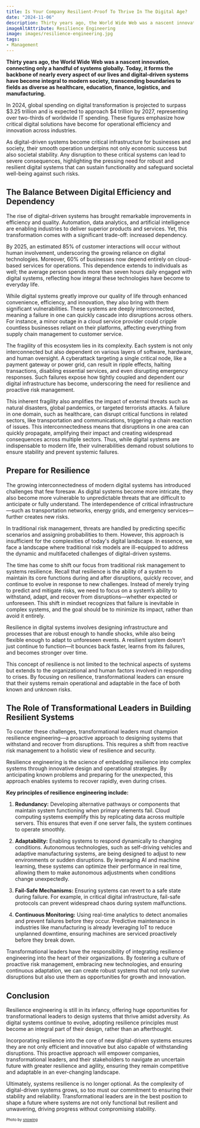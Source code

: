 ```yaml
---
title: Is Your Company Resilient-Proof To Thrive In The Digital Age?
date: "2024-11-06"
description: Thirty years ago, the World Wide Web was a nascent innovation, connecting only a handful of systems globally. Today, it forms the backbone of nearly every aspect of our lives and digital-driven systems have become integral to modern society. Any disruption to these critical systems can lead to severe consequences, highlighting the pressing need for robust and resilient digital systems design.
imageAltAttribute: Resilience Engineering
image: images/resilience-engineering.jpg
tags:
- Management
---
```


**Thirty years ago, the World Wide Web was a nascent innovation, connecting only a handful of systems globally. Today, it forms the backbone of nearly every aspect of our lives and digital-driven systems have become integral to modern society, transcending boundaries to fields as diverse as healthcare, education, finance, logistics, and manufacturing.**

In 2024, global spending on digital transformation is projected to surpass $3.25 trillion and is expected to approach $4 trillion by 2027, representing over two-thirds of worldwide IT spending. These figures emphasize how critical digital solutions have become for operational efficiency and innovation across industries.

As digital-driven systems become critical infrastructure for businesses and society, their smooth operation underpins not only economic success but also societal stability. Any disruption to these critical systems can lead to severe consequences, highlighting the pressing need for robust and resilient digital systems that can sustain functionality and safeguard societal well-being against such risks.

## The Balance Between Digital Efficiency and Dependency

The rise of digital-driven systems has brought remarkable improvements in efficiency and quality. Automation, data analytics, and artificial intelligence are enabling industries to deliver superior products and services. Yet, this transformation comes with a significant trade-off: increased dependency. 

By 2025, an estimated 85% of customer interactions will occur without human involvement, underscoring the growing reliance on digital technologies. Moreover, 60% of businesses now depend entirely on cloud-based services for operations. This dependence extends to individuals as well; the average person spends more than seven hours daily engaged with digital systems, reflecting how integral these technologies have become to everyday life.

While digital systems greatly improve our quality of life through enhanced convenience, efficiency, and innovation, they also bring with them significant vulnerabilities. These systems are deeply interconnected, meaning a failure in one can quickly cascade into disruptions across others. For instance, a minor outage in a cloud service provider could cripple countless businesses reliant on their platforms, affecting everything from supply chain management to customer service.

The fragility of this ecosystem lies in its complexity. Each system is not only interconnected but also dependent on various layers of software, hardware, and human oversight. A cyberattack targeting a single critical node, like a payment gateway or power grid, can result in ripple effects, halting transactions, disabling essential services, and even disrupting emergency responses. Such failures expose how tightly coupled and dependent our digital infrastructure has become, underscoring the need for resilience and proactive risk management.

This inherent fragility also amplifies the impact of external threats such as natural disasters, global pandemics, or targeted terrorists attacks. A failure in one domain, such as healthcare, can disrupt critical functions in related sectors, like transportation and communications, triggering a chain reaction of issues. This interconnectedness means that disruptions in one area can quickly propagate, amplifying their impact and creating widespread consequences across multiple sectors. Thus, while digital systems are indispensable to modern life, their vulnerabilities demand robust solutions to ensure stability and prevent systemic failures. 

## Prepare for Resilience

The growing interconnectedness of modern digital systems has introduced challenges that few foresaw. As digital systems become more intricate, they also become more vulnerable to unpredictable threats that are difficult to anticipate or fully understand. The interdependence of critical infrastructure—such as transportation networks, energy grids, and emergency services—further creates new risks. 

In traditional risk management, threats are handled by predicting specific scenarios and assigning probabilities to them. However, this approach is insufficient for the complexities of today's digital landscape. In essence, we face a landscape where traditional risk models are ill-equipped to address the dynamic and multifaceted challenges of digital-driven systems.

The time has come to shift our focus from traditional risk management to systems resilience. Recall that resilience is the ability of a system to maintain its core functions during and after disruptions, quickly recover, and continue to evolve in response to new challenges. Instead of merely trying to predict and mitigate risks, we need to focus on a system’s ability to withstand, adapt, and recover from disruptions—whether expected or unforeseen. This shift in mindset recognizes that failure is inevitable in complex systems, and the goal should be to minimize its impact, rather than avoid it entirely. 

Resilience in digital systems involves designing infrastructure and processes that are robust enough to handle shocks, while also being flexible enough to adapt to unforeseen events. A resilient system doesn’t just continue to function—it bounces back faster, learns from its failures, and becomes stronger over time. 

This concept of resilience is not limited to the technical aspects of systems but extends to the organizational and human factors involved in responding to crises. By focusing on resilience, transformational leaders can ensure that their systems remain operational and adaptable in the face of both known and unknown risks.

## The Role of Transformational Leaders in Building Resilient Systems

To counter these challenges, transformational leaders must champion resilience engineering—a proactive approach to designing systems that withstand and recover from disruptions. This requires a shift from reactive risk management to a holistic view of resilience and security. 

Resilience engineering is the science of embedding resilience into complex systems through innovative design and operational strategies. By anticipating known problems and preparing for the unexpected, this approach enables systems to recover rapidly, even during crises. 

**Key principles of resilience engineering include:**

1. **Redundancy:** Developing alternative pathways or components that maintain system functioning when primary elements fail. Cloud computing systems exemplify this by replicating data across multiple servers. This ensures that even if one server fails, the system continues to operate smoothly.

2. **Adaptability:** Enabling systems to respond dynamically to changing conditions. Autonomous technologies, such as self-driving vehicles and adaptive manufacturing systems, are being designed to adjust to new environments or sudden disruptions. By leveraging AI and machine learning, these systems can optimize their performance in real time, allowing them to make autonomous adjustments when conditions change unexpectedly.

3. **Fail-Safe Mechanisms:** Ensuring systems can revert to a safe state during failure. For example, in critical digital infrastructure, fail-safe protocols can prevent widespread chaos during system malfunctions.

4. **Continuous Monitoring:** Using real-time analytics to detect anomalies and prevent failures before they occur. Predictive maintenance in industries like manufacturing is already leveraging IoT to reduce unplanned downtime, ensuring machines are serviced proactively before they break down.

Transformational leaders have the responsibility of integrating resilience engineering into the heart of their organizations. By fostering a culture of proactive risk management, embracing new technologies, and ensuring continuous adaptation, we can create robust systems that not only survive disruptions but also use them as opportunities for growth and innovation.

## Conclusion 

Resilience engineering is still in its infancy, offering huge opportunities for transformational leaders to design systems that thrive amidst adversity. As digital systems continue to evolve, adopting resilience principles must become an integral part of their design, rather than an afterthought. 

Incorporating resilience into the core of new digital-driven systems ensures they are not only efficient and innovative but also capable of withstanding disruptions. This proactive approach will empower companies, transformational leaders, and their stakeholders to navigate an uncertain future with greater resilience and agility, ensuring they remain competitive and adaptable in an ever-changing landscape.  

Ultimately, systems resilience is no longer optional. As the complexity of digital-driven systems grows, so too must our commitment to ensuring their stability and reliability. Transformational leaders are in the best position to shape a future where systems are not only functional but resilient and unwavering, driving progress without compromising stability.


<p style= "font-size:10px;">Photo by <a href="https://www.freepik.es/foto-gratis/empresario-mano-parada-domino-continua-derribado-o-riesgo-copyspace_1202140.htm" target="_blank">snowing</a></p>
